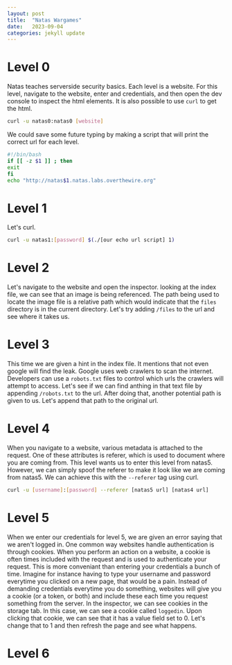 ```yaml
---
layout: post
title:  "Natas Wargames"
date:   2023-09-04
categories: jekyll update
---
```


# Level 0
Natas teaches serverside security basics. Each level is a website. For this level, navigate to the website, enter and credentials, and then open the dev console to inspect the html elements. It is also possible to use `curl` to get the html.
```bash
curl -u natas0:natas0 [website]
```
We could save some future typing by making a script that will print the correct url for each level.
```bash
#!/bin/bash
if [[ -z $1 ]] ; then
exit
fi
echo "http://natas$1.natas.labs.overthewire.org"
```

# Level 1
Let's curl.
```bash
curl -u natas1:[password] $(./[our echo url script] 1)
```

# Level 2
Let's navigate to the website and open the inspector. looking at the index file, we can see that an image is being referenced. The path being used to locate the image file is a relative path which would indicate that the `files` directory is in the current directory. Let's try adding `/files` to the url and see where it takes us.

# Level 3
This time we are given a hint in the index file. It mentions that not even google will find the leak. Google uses web crawlers to scan the internet. Developers can use a `robots.txt` files to control which urls the crawlers will attempt to access. Let's see if we can find anthing in that text file by appending `/robots.txt` to the url. After doing that, another potential path is given to us. Let's append that path to the original url.

# Level 4
When you navigate to a website, various metadata is attached to the request. One of these attributes is referer, which is used to document where you are coming from. This level wants us to enter this level from natas5. However, we can simply spoof the referer to make it look like we are coming from natas5. We can achieve this with the `--referer` tag using curl.
```bash
curl -u [username]:[password] --referer [natas5 url] [natas4 url]
```

# Level 5
When we enter our credentials for level 5, we are given an error saying that we aren't logged in. One common way websites handle authentication is through cookies. When you perform an action on a website, a cookie is often times included with the request and is used to authenticate your request. This is more conveniant than entering your credentials a bunch of time. Imagine for instance having to type your username and password everytime you clicked on a new page, that would be a pain. Instead of demanding credentials everytime you do something, websites will give you a cookie (or a token, or both) and include these each time you request something from the server. In the inspector, we can see cookies in the storage tab. In this case, we can see a cookie called `loggedin`. Upon clicking that cookie, we can see that it has a value field set to 0. Let's change that to 1 and then refresh the page and see what happens. 

# Level 6

